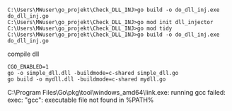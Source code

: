 # 

```
C:\Users\MWuser\go_projekt\Check_DLL_INJ>go build -o do_dll_inj.exe do_dll_inj.go
C:\Users\MWuser\go_projekt\Check_DLL_INJ>go mod init dll_injector
C:\Users\MWuser\go_projekt\Check_DLL_INJ>go mod tidy
C:\Users\MWuser\go_projekt\Check_DLL_INJ>go build -o do_dll_inj.exe do_dll_inj.go
```



compile dll
```
CGO_ENABLED=1
go -o simple_dll.dll -buildmode=c-shared simple_dll.go
go build -o mydll.dll -buildmode=c-shared mydll.go
```
C:\Program Files\Go\pkg\tool\windows_amd64\link.exe: running gcc failed: exec: "gcc": executable file not found in %PATH%
